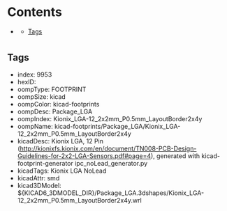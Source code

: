 



Contents
========

* [](#)
	* [Tags](#tags)

# 

## Tags

- index: 9953
- hexID: 
- oompType: FOOTPRINT
- oompSize: kicad
- oompColor: kicad-footprints
- oompDesc: Package_LGA
- oompIndex: Kionix_LGA-12_2x2mm_P0.5mm_LayoutBorder2x4y
- oompName: kicad-footprints/Package_LGA/Kionix_LGA-12_2x2mm_P0.5mm_LayoutBorder2x4y
- kicadDesc: Kionix  LGA, 12 Pin (http://kionixfs.kionix.com/en/document/TN008-PCB-Design-Guidelines-for-2x2-LGA-Sensors.pdf#page=4), generated with kicad-footprint-generator ipc_noLead_generator.py
- kicadTags: Kionix LGA NoLead
- kicadAttr: smd
- kicad3DModel: ${KICAD6_3DMODEL_DIR}/Package_LGA.3dshapes/Kionix_LGA-12_2x2mm_P0.5mm_LayoutBorder2x4y.wrl
